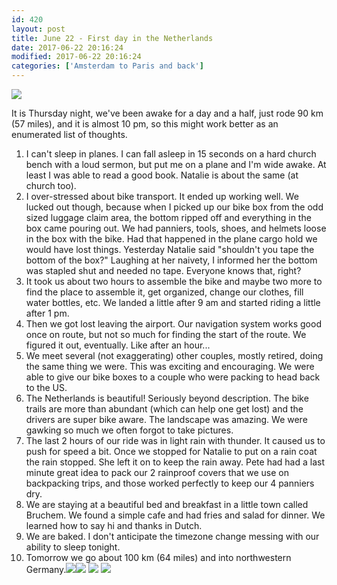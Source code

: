 ```yaml
---
id: 420
layout: post
title: June 22 - First day in the Netherlands
date: 2017-06-22 20:16:24
modified: 2017-06-22 20:16:24
categories: ['Amsterdam to Paris and back']
---
```


![](https://whitingpt.files.wordpress.com/2017/06/img_20170622_124809909_burst000_cover.jpg)

It is Thursday night, we've been awake for a day and a half, just rode 90 km (57 miles), and it is almost 10 pm, so this might work better as an enumerated list of thoughts.
1. I can't sleep in planes. I can fall asleep in 15 seconds on a hard church bench with a loud sermon, but put me on a plane and I'm wide awake. At least I was able to read a good book. Natalie is about the same (at church too).
2. I over-stressed about bike transport. It ended up working well. We lucked out though, because when I picked up our bike box from the odd sized luggage claim area, the bottom ripped off and everything in the box came pouring out. We had panniers, tools, shoes, and helmets loose in the box with the bike. Had that happened in the plane cargo hold we would have lost things. Yesterday Natalie said "shouldn't you tape the bottom of the box?" Laughing at her naivety, I informed her the bottom was stapled shut and needed no tape. Everyone knows that, right?
3. It took us about two hours to assemble the bike and maybe two more to find the place to assemble it, get organized, change our clothes, fill water bottles, etc. We landed a little after 9 am and started riding a little after 1 pm.
4. Then we got lost leaving the airport. Our navigation system works good once on route, but not so much for finding the start of the route. We figured it out, eventually. Like after an hour...
5. We meet several (not exaggerating) other couples, mostly retired, doing the same thing we were. This was exciting and encouraging. We were able to give our bike boxes to a couple who were packing to head back to the US.
6. The Netherlands is beautiful! Seriously beyond description. The bike trails are more than abundant (which can help one get lost) and the drivers are super bike aware. The landscape was amazing. We were gawking so much we often forgot to take pictures.
7. The last 2 hours of our ride was in light rain with thunder. It caused us to push for speed a bit. Once we stopped for Natalie to put on a rain coat the rain stopped. She left it on to keep the rain away. Pete had had a last minute great idea to pack our 2 rainproof covers that we use on backpacking trips, and those worked perfectly to keep our 4 panniers dry.
8. We are staying at a beautiful bed and breakfast in a little town called Bruchem. We found a simple cafe and had fries and salad for dinner. We learned how to say hi and thanks in Dutch.
9. We are baked. I don't anticipate the timezone change messing with our ability to sleep tonight.
10. Tomorrow we go about 100 km (64 miles) and into northwestern Germany.![](https://whitingpt.files.wordpress.com/2017/06/img_20170622_103832423.jpg)![](https://whitingpt.files.wordpress.com/2017/06/img_20170622_155035338.jpg)
![](https://whitingpt.files.wordpress.com/2017/06/img_20170622_144859916.jpg)
![](https://whitingpt.files.wordpress.com/2017/06/img_20170622_162802210.jpg)

